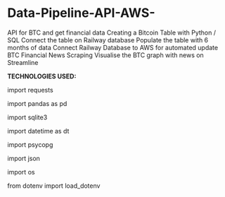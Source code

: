 # Data-Pipeline-API-AWS-
API for BTC and get financial data Creating a Bitcoin Table with Python / SQL  Connect the table on Railway database Populate the table with 6 months of data Connect Railway Database to AWS for automated update BTC Financial News Scraping Visualise the BTC graph with news on Streamline

<p><b>TECHNOLOGIES USED:</b></p>
<p> import requests </p>
<p> import pandas as pd </p>
<p> import sqlite3 </p>
<p> import datetime as dt </p>
<p> import psycopg </p>
<p> import json </p>
<p> import os </p>
<p> from dotenv import load_dotenv </p>
